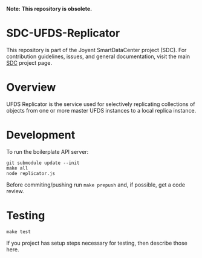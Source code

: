<!--
    This Source Code Form is subject to the terms of the Mozilla Public
    License, v. 2.0. If a copy of the MPL was not distributed with this
    file, You can obtain one at http://mozilla.org/MPL/2.0/.
-->

<!--
    Copyright (c) 2017, Joyent, Inc.
-->

**Note: This repository is obsolete.**

# SDC-UFDS-Replicator

This repository is part of the Joyent SmartDataCenter project (SDC).  For
contribution guidelines, issues, and general documentation, visit the main
[SDC](http://github.com/joyent/sdc) project page.


# Overview

UFDS Replicator is the service used for selectively replicating collections of
objects from one or more master UFDS instances to a local replica instance.


# Development

To run the boilerplate API server:

    git submodule update --init
    make all
    node replicator.js

Before commiting/pushing run `make prepush` and, if possible, get a code
review.

# Testing

    make test

If you project has setup steps necessary for testing, then describe those
here.
